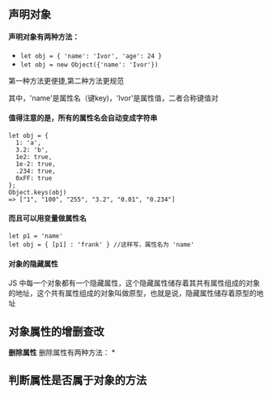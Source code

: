 ## 声明对象
#### 声明对象有两种方法：
* `let obj = { 'name': 'Ivor', 'age': 24 }`
* `let obj = new Object({'name': 'Ivor'})`

第一种方法更便捷,第二种方法更规范

其中，'name'是属性名（键key)，'Ivor'是属性值，二者合称键值对


#### 值得注意的是，所有的属性名会自动变成字符串
```JS
let obj = {
  1: 'a',
  3.2: 'b',
  1e2: true,
  1e-2: true,
  .234: true,
  0xFF: true
};
Object.keys(obj)
=> ["1", "100", "255", "3.2", "0.01", "0.234"]

```
#### 而且可以用变量做属性名
```JS
let p1 = 'name'
let obj = { [p1] : 'frank' } //这样写，属性名为 'name'

```
#### 对象的隐藏属性
JS 中每一个对象都有一个隐藏属性，这个隐藏属性储存着其共有属性组成的对象的地址，这个共有属性组成的对象叫做原型，也就是说，隐藏属性储存着原型的地址

## 对象属性的增删查改
**删除属性**
删除属性有两种方法：
* 

## 判断属性是否属于对象的方法
